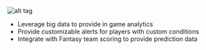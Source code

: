 ![alt tag](http://akrayasolutions.com/wp-content/uploads/2014/05/MLB-Big-Data-302x240.jpg)

* Leverage big data to provide in game analytics
* Provide customizable alerts for players with custom conditions
* Integrate with Fantasy team scoring to provide prediction data

